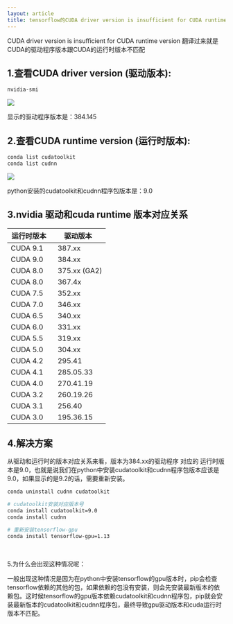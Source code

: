 ```yaml
--- 
layout: article
title: tensorflow的CUDA driver version is insufficient for CUDA runtime version 问题解决方案
---
```


CUDA driver version is insufficient for CUDA runtime version 翻译过来就是CUDA的驱动程序版本跟CUDA的运行时版本不匹配

## 1.查看CUDA driver version \(驱动版本\):

```bash
nvidia-smi
```

<!--more-->

![](http://39.106.118.77/wp-content/uploads/2020/01/b43554f41df5d23ea2df6660c8cce42b.png)

显示的驱动程序版本是：384.145

## 2.查看CUDA runtime version \(运行时版本\):

```bash
conda list cudatoolkit
conda list cudnn
```

![](http://39.106.118.77/wp-content/uploads/2020/01/3f57b0e3dc49a764991b40f70e691123.png)

python安装的cudatoolkit和cudnn程序包版本是：9.0

## 3.nvidia 驱动和cuda runtime 版本对应关系

| 运行时版本 | 驱动版本 |
| --- | --- |
| CUDA 9.1   |   387.xx |
| CUDA 9.0   |   384.xx |
| CUDA 8.0   |   375.xx \(GA2\) |
| CUDA 8.0   |   367.4x |
| CUDA 7.5   |   352.xx |
| CUDA 7.0   |   346.xx |
| CUDA 6.5   |   340.xx |
| CUDA 6.0   |   331.xx |
| CUDA 5.5   |   319.xx |
| CUDA 5.0   |   304.xx |
| CUDA 4.2   |   295.41 |
| CUDA 4.1   |   285.05.33 |
| CUDA 4.0   |   270.41.19 |
| CUDA 3.2   |   260.19.26 |
| CUDA 3.1   |   256.40 |
| CUDA 3.0   |   195.36.15 |

## 4.解决方案

从驱动和运行时的版本对应关系来看，版本为384.xx的驱动程序 对应的 运行时版本是9.0，也就是说我们在python中安装cudatoolkit和cudnn程序包版本应该是9.0，如果显示的是9.2的话，需要重新安装。

```bash
conda uninstall cudnn cudatoolkit

# cudatoolkit安装对应版本号
conda install cudatoolkit=9.0
conda install cudnn

# 重新安装tensorflow-gpu
conda install tensorflow-gpu=1.13

```

 

5.为什么会出现这种情况呢：

一般出现这种情况是因为在python中安装tensorflow的gpu版本时，pip会检查tensorflow依赖的其他的包，如果依赖的包没有安装，则会先安装最新版本的依赖包。这时候tensorflow的gpu版本依赖cudatoolkit和cudnn程序包，pip就会安装最新版本的cudatoolkit和cudnn程序包，最终导致gpu驱动版本和cuda运行时版本不匹配。